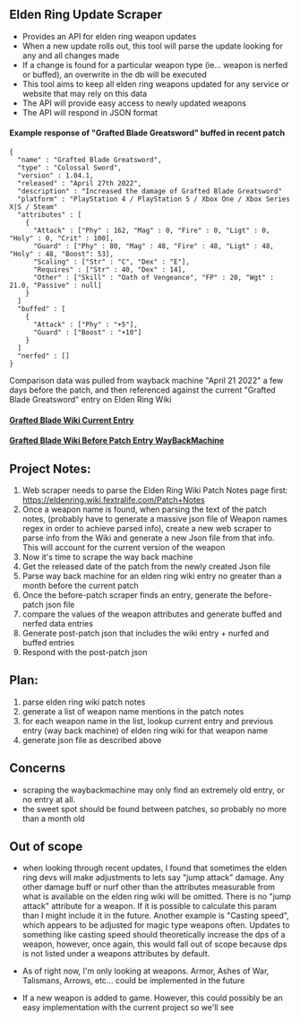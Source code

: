 ## Elden Ring Update Scraper

- Provides an API for elden ring weapon updates
- When a new update rolls out, this tool will parse the update looking for any and all changes made
- If a change is found for a particular weapon type (ie... weapon is nerfed or buffed), an overwrite in the db will be executed
- This tool aims to keep all elden ring weapons updated for any service or website that may rely on this data
- The API will provide easy access to newly updated weapons
- The API will respond in JSON format

#### Example response of "Grafted Blade Greatsword" buffed in recent patch

```
{
  "name" : "Grafted Blade Greatsword",
  "type" : "Colossal Sword",
  "version" : 1.04.1,
  "released" : "April 27th 2022",
  "description" : "Increased the damage of Grafted Blade Greatsword"
  "platform" : "PlayStation 4 / PlayStation 5 / Xbox One / Xbox Series X|S / Steam"
  "attributes" : [
    {
      "Attack" : ["Phy" : 162, "Mag" : 0, "Fire" : 0, "Ligt" : 0, "Holy" : 0, "Crit" : 100],
      "Guard" : ["Phy" : 80, "Mag" : 48, "Fire" : 48, "Ligt" : 48, "Holy" : 48, "Boost": 53],
      "Scaling" : ["Str" : "C", "Dex" : "E"],
      "Requires" : ["Str" : 40, "Dex" : 14],
      "Other" : ["Skill" : "Oath of Vengeance", "FP" : 20, "Wgt" : 21.0, "Passive" : null]
    }
  ]
  "buffed" : [
    {
      "Attack" : ["Phy" : "+5"],
      "Guard" : ["Boost" : "+10"]
    }
  ]
  "nerfed" : []
}
```

Comparison data was pulled from wayback machine "April 21 2022" a few days before the patch,
and then referenced against the current "Grafted Blade Greatsword" entry on Elden Ring Wiki
#### [Grafted Blade Wiki Current Entry](https://eldenring.wiki.fextralife.com/Grafted+Blade+Greatsword)
#### [Grafted Blade Wiki Before Patch Entry WayBackMachine](https://web.archive.org/web/20220421044159/https://eldenring.wiki.fextralife.com/Grafted+Blade+Greatsword)


## Project Notes:
1. Web scraper needs to parse the Elden Ring Wiki Patch Notes page first: https://eldenring.wiki.fextralife.com/Patch+Notes
2. Once a weapon name is found, when parsing the text of the patch notes, (probably have to generate a massive json file of Weapon names regex in order to achieve parsed info),
create a new web scraper to parse info from the Wiki and generate a new Json file from that info. This will account for the current version of the weapon
3. Now it's time to scrape the way back machine
4. Get the released date of the patch from the newly created Json file
5. Parse way back machine for an elden ring wiki entry no greater than a month before the current patch
6. Once the before-patch scraper finds an entry, generate the before-patch json file
7. compare the values of the weapon attributes and generate buffed and nerfed data entries
8. Generate post-patch json that includes the wiki entry + nurfed and buffed entries
9. Respond with the post-patch json

## Plan:
1. parse elden ring wiki patch notes
2. generate a list of weapon name mentions in the patch notes
3. for each weapon name in the list, lookup current entry and previous entry (way back machine) of elden ring wiki for that weapon name
4. generate json file as described above

## Concerns
- scraping the waybackmachine may only find an extremely old entry, or no entry at all.
- the sweet spot should be found between patches, so probably no more than a month old

## Out of scope
- when looking through recent updates, I found that sometimes the elden ring devs will make adjustments to lets say
"jump attack" damage. Any other damage buff or nurf other than the attributes measurable from what is available
on the elden ring wiki will be omitted. There is no "jump attack" attribute for a weapon. If it is possible to calculate
this param than I might include it in the future. Another example is "Casting speed", which appears to be adjusted
for magic type weapons often. Updates to something like casting speed should theoretically increase the dps of a weapon,
however, once again, this would fall out of scope because dps is not listed under a weapons attributes by default.

- As of right now, I'm only looking at weapons. Armor, Ashes of War, Talismans, Arrows, etc... could be implemented in the future

- If a new weapon is added to game. However, this could possibly be an easy implementation with the current project so we'll see





